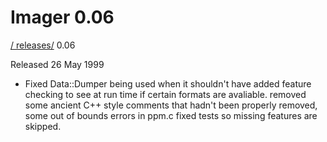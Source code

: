 # Imager 0.06

[ / ](..) [releases/](./) 0.06

Released 26 May 1999

- Fixed Data::Dumper being used when it shouldn't have  added feature checking to see at run time if   certain formats are avaliable.  removed some ancient C++ style comments that hadn't   been properly removed, some out of bounds errors in ppm.c  fixed tests so missing features are skipped.